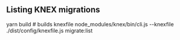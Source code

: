 ## Listing KNEX migrations
yarn build    # builds knexfile 
node_modules/knex/bin/cli.js --knexfile ./dist/config/knexfile.js migrate:list